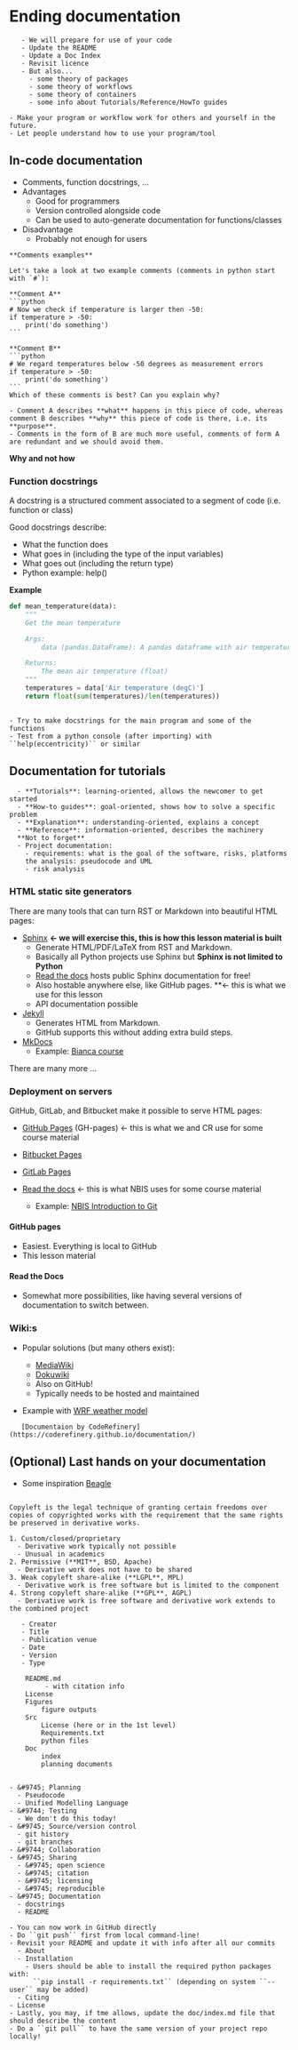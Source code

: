 # Ending documentation


```{Objectives}
   - We will prepare for use of your code
   - Update the README
   - Update a Doc Index
   - Revisit licence
   - But also...
     - some theory of packages
     - some theory of workflows
     - some theory of containers
     - some info about Tutorials/Reference/HowTo guides
```

```{attention}
- Make your program or workflow work for others and yourself in the future.
- Let people understand how to use your program/tool
```


## In-code documentation

- Comments, function docstrings, ...
- Advantages
  - Good for programmers
  - Version controlled alongside code
  - Can be used to auto-generate documentation for functions/classes
- Disadvantage
  - Probably not enough for users
   
````{discussion} In BO:s?
**Comments examples**

Let's take a look at two example comments (comments in python start with `#`):

**Comment A**
```python
# Now we check if temperature is larger then -50:
if temperature > -50:
    print('do something')
```

**Comment B**
```python
# We regard temperatures below -50 degrees as measurement errors
if temperature > -50:
    print('do something')
```
Which of these comments is best? Can you explain why?
````
```{solution} Solution
- Comment A describes **what** happens in this piece of code, whereas comment B describes **why** this piece of code is there, i.e. its **purpose**.
- Comments in the form of B are much more useful, comments of form A are redundant and we should avoid them.
```

**Why and not how**


### Function docstrings
A docstring is a structured comment associated to a segment of code (i.e. function or class)

Good docstrings describe:
   - What the function does
   - What goes in (including the type of the input variables)
   - What goes out (including the return type)
   - Python example: help(<function name>)
  
**Example**
  
```python
def mean_temperature(data):
    """
    Get the mean temperature

    Args:
        data (pandas.DataFrame): A pandas dataframe with air temperature measurements.

    Returns:
        The mean air temperature (float)
    """
    temperatures = data['Air temperature (degC)']
    return float(sum(temperatures)/len(temperatures))  
  
```
  
``````{challenge} (Optional) Docstrings
- Try to make docstrings for the main program and some of the functions
- Test from a python console (after importing) with ``help(eccentricity)`` or similar

``````  

## Documentation for tutorials
```{note} Documentation comes in different forms - what *is* documentation?
  - **Tutorials**: learning-oriented, allows the newcomer to get started
  - **How-to guides**: goal-oriented, shows how to solve a specific problem
  - **Explanation**: understanding-oriented, explains a concept
  - **Reference**: information-oriented, describes the machinery
  **Not to forget**
  - Project documentation:
    - requirements: what is the goal of the software, risks, platforms
    the analysis: pseudocode and UML
    - risk analysis
```

### HTML static site generators

   There are many tools that can turn RST or Markdown into beautiful HTML pages:

- [Sphinx](http://sphinx-doc.org) **← we will exercise this, this is how this lesson material is built**
  - Generate HTML/PDF/LaTeX from RST and Markdown.
  - Basically all Python projects use Sphinx but **Sphinx is not limited to Python**
  - [Read the docs](http://readthedocs.org)
    hosts public Sphinx documentation for free!
  - Also hostable anywhere else, like GitHub pages. **← this is what we use for this lesson 
  - API documentation possible
- [Jekyll](https://jekyllrb.com)
  - Generates HTML from Markdown.
  - GitHub supports this without adding extra build steps.
- [MkDocs](https://www.mkdocs.org/)
  - Example: [Bianca course](https://uppmax.github.io/bianca_workshop/)

There are many more ...

### Deployment on servers
                                        
GitHub, GitLab, and Bitbucket make it possible to serve HTML pages:
- [GitHub Pages](https://pages.github.com) (GH-pages) ← this is what we and CR use for some course material

- [Bitbucket Pages](https://www.w3schools.com/git/git_remote_pages.asp?remote=bitbucket)
- [GitLab Pages](https://pages.gitlab.io)
- [Read the docs](http://readthedocs.org) ← this is what NBIS uses for some course material
  - Example: [NBIS Introduction to Git](https://nbis-reproducible-research.readthedocs.io/en/course_1803/git/)

#### GitHub pages
- Easiest. Everything is local to GitHub
- This lesson material

#### Read the Docs
- Somewhat more possibilities, like having several versions of documentation to switch between.
                                      
### Wiki:s
- Popular solutions (but many others exist):
  - [MediaWiki](https://www.mediawiki.org)
  - [Dokuwiki](https://www.dokuwiki.org)
  - Also on GitHub!
  - Typically needs to be hosted and maintained

- Example with [WRF weather model](https://github.com/wrf-model/WRF/wiki)
 
````{seealso} 
   [Documentaion by CodeRefinery](https://coderefinery.github.io/documentation/)
````

## (Optional) Last hands on your documentation
- Some inspiration [Beagle](https://github.com/yampelo/beagle)

```{admonition} A little more about licensing

Copyleft is the legal technique of granting certain freedoms over copies of copyrighted works with the requirement that the same rights be preserved in derivative works.

1. Custom/closed/proprietary
  - Derivative work typically not possible
  - Unusual in academics 
2. Permissive (**MIT**, BSD, Apache)
  - Derivative work does not have to be shared    
3. Weak copyleft share-alike (**LGPL**, MPL)
  - Derivative work is free software but is limited to the component
4. Strong copyleft share-alike (**GPL**, AGPL)
  - Derivative work is free software and derivative work extends to the combined project    

```

```{admonition} Citation bullets    
   - Creator
   - Title
   - Publication venue
   - Date
   - Version
   - Type
```

```{admonition} Git/GitHub Repo 
    README.md
         - with citation info
    License
    Figures
        figure outputs
    Src 
        License (here or in the 1st level)
        Requirements.txt
        python files
    Doc
        index
        planning documents
        
```

```{admonition} Parts to be covered
- &#9745; Planning
  - Pseudocode
  - Unified Modelling Language
- &#9744; Testing
  - We don't do this today!
- &#9745; Source/version control
  - git history
  - git branches
- &#9744; Collaboration
- &#9745; Sharing
  - &#9745; open science
  - &#9745; citation
  - &#9745; licensing
  - &#9745; reproducible
- &#9745; Documentation
  - docstrings
  - README

```

``````{challenge} (Optional) Update your documentation
- You can now work in GitHub directly
- Do ``git push`` first from local command-line!
- Revisit your README and update it with info after all our commits
  - About
  - Installation
    - Users should be able to install the required python packages with:
      ``pip install -r requirements.txt`` (depending on system ``--user`` may be added)
  - Citing
- License
- Lastly, you may, if tme allows, update the doc/index.md file that should describe the content
- Do a ``git pull`` to have the same version of your project repo locally!
``````



